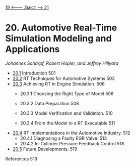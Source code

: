 [19 <--- ](19.md) [   Зміст   ](README.md) [--> 21](21.md)

# 20. Automotive Real-Time Simulation Modeling and Applications

*Johannes* *Scharpf,* *Robert* *Höpler,* *and* *Jeffrey Hillyard*

- [20.1](20_1.md)  Introduction 501
- [20.2](20_2.md)  RT Techniques for Automotive Systems 503
- [20.3](20_3.md)  Achieving RT in Engine Simulation. 506
  - 20.3.1  Choosing the Right Type of Model 506
  - 20.3.2  Data Preparation 508
  - 20.3.3  Model Verification and Validation. 510

  - 20.3.4  From the Model to a RT Executable 511
- [20.4](20_4.md)  RT Implementations in the Automotive Industry. 512
  - 20.4.1  Diagnosing a Faulty EGR Valve. 513
  - 20.4.2  In-Cylinder Pressure Feedback Control 518
- [20.5](20_5.md)  Future Developments. 519

References    519